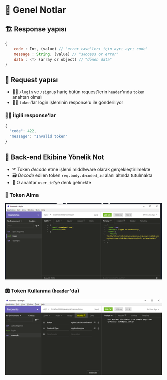 # 📝 Genel Notlar

## 🏗️ Response yapısı

```javascript
{
    code : Int, (value) // "error case'leri için ayrı ayrı code"
    message : String, (value) // "success or error"
    data : <T> (array or object) // "dönen data"
}
```

## 💌 Request yapısı

* 👮‍♀️ `/login` ve `/signup` hariç bütün request'lerin `header`'ında `token` anahtarı olmalı
* 👷‍♀️ `token`'lar login işleminin response'u ile gönderiliyor

### 👩‍⚖️ İlgili response'lar

```javascript
{
  "code": 422,
  "message": "Invalid token"
}
```

## 📢 Back-end Ekibine Yönelik Not

* ➰ Token _decode_ etme işlemi middleware olarak gerçekleştirilmekte
* 🗃️ _Decode_ edilen token `req.body.decoded_id` alanı altında tutulmakta
* 🔑 O anahtar `user_id`'ye denk gelmekte

### 🔑 Token Alma

![](../../.gitbook/assets/image.png)

### 🅾 Token Kullanma \(`header`'da\)

![](../../.gitbook/assets/image%20%282%29.png)

